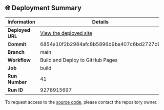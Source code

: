 ## 🌐 Deployment Summary

| Information | Details |
|-------------|---------|
| **Deployed URL** | [View the deployed site](https://First-Matter.github.io/multiplayer-test) |
| **Commit** | 6854a10f2b2984afc8b5896b9ba407c6bd2727d9 |
| **Branch** | main |
| **Workflow** | Build and Deploy to GitHub Pages |
| **Job** | build |
| **Run Number** | 41 |
| **Run ID** | 9278915697 |

To request access to the [source code](https://github.com/First-Matter/playroom-hello-world), please contact the repository owner.
